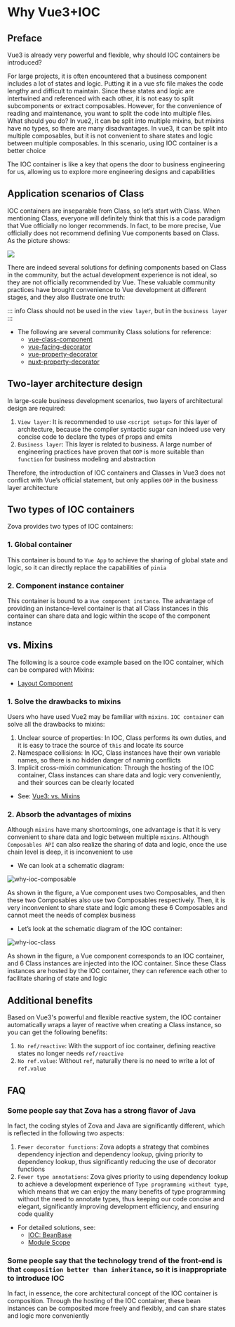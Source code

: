 # Why Vue3+IOC

## Preface

Vue3 is already very powerful and flexible, why should IOC containers be introduced?

For large projects, it is often encountered that a business component includes a lot of states and logic. Putting it in a vue sfc file makes the code lengthy and difficult to maintain. Since these states and logic are intertwined and referenced with each other, it is not easy to split subcomponents or extract composables. However, for the convenience of reading and maintenance, you want to split the code into multiple files. What should you do?
In vue2, it can be split into multiple mixins, but mixins have no types, so there are many disadvantages.
In vue3, it can be split into multiple composables, but it is not convenient to share states and logic between multiple composables.
In this scenario, using IOC container is a better choice

The IOC container is like a key that opens the door to business engineering for us, allowing us to explore more engineering designs and capabilities

## Application scenarios of Class

IOC containers are inseparable from Class, so let’s start with Class. When mentioning Class, everyone will definitely think that this is a code paradigm that Vue officially no longer recommends. In fact, to be more precise, Vue officially does not recommend defining Vue components based on Class. As the picture shows:

![](../../assets/img/vue-class-component-deprecated.png)

There are indeed several solutions for defining components based on Class in the community, but the actual development experience is not ideal, so they are not officially recommended by Vue. These valuable community practices have brought convenience to Vue development at different stages, and they also illustrate one truth:

::: info
Class should not be used in the `view layer`, but in the `business layer`
:::

- The following are several community Class solutions for reference:
  - [vue-class-component](https://github.com/vuejs/vue-class-component)
  - [vue-facing-decorator](https://github.com/facing-dev/vue-facing-decorator)
  - [vue-property-decorator](https://github.com/kaorun343/vue-property-decorator)
  - [nuxt-property-decorator](https://github.com/nuxt-community/nuxt-property-decorator)

## Two-layer architecture design

In large-scale business development scenarios, two layers of architectural design are required:

1. `View layer`: It is recommended to use `<script setup>` for this layer of architecture, because the compiler syntactic sugar can indeed use very concise code to declare the types of props and emits
2. `Business layer`: This layer is related to business. A large number of engineering practices have proven that `OOP` is more suitable than `function` for business modeling and abstraction

Therefore, the introduction of IOC containers and Classes in Vue3 does not conflict with Vue’s official statement, but only applies `OOP` in the business layer architecture

## Two types of IOC containers

Zova provides two types of IOC containers:

### 1. Global container

This container is bound to `Vue App` to achieve the sharing of global state and logic, so it can directly replace the capabilities of `pinia`

### 2. Component instance container

This container is bound to a `Vue component instance`. The advantage of providing an instance-level container is that all Class instances in this container can share data and logic within the scope of the component instance

## vs. Mixins ​

The following is a source code example based on the IOC container, which can be compared with Mixins:

- [Layout Component](https://github.com/cabloy/zova/tree/main/zova-dev/src/suite/a-home/modules/home-layout/src/component/layoutDefault)

### 1. Solve the drawbacks to mixins

Users who have used Vue2 may be familiar with `mixins`. `IOC container` can solve all the drawbacks to mixins:

1. Unclear source of properties: In IOC, Class performs its own duties, and it is easy to trace the source of `this` and locate its source
2. Namespace collisions: In IOC, Class instances have their own variable names, so there is no hidden danger of naming conflicts
3. Implicit cross-mixin communication: Through the hosting of the IOC container, Class instances can share data and logic very conveniently, and their sources can be clearly located

- See: [Vue3: vs. Mixins](https://vuejs.org/guide/reusability/composables.html#vs-mixins)

### 2. Absorb the advantages of mixins

Although `mixins` have many shortcomings, one advantage is that it is very convenient to share data and logic between multiple `mixins`. Although `Composables API` can also realize the sharing of data and logic, once the use chain level is deep, it is inconvenient to use

- We can look at a schematic diagram:

![why-ioc-composable](../../assets/img/why-ioc-composable.svg)

As shown in the figure, a Vue component uses two Composables, and then these two Composables also use two Composables respectively. Then, it is very inconvenient to share state and logic among these 6 Composables and cannot meet the needs of complex business

- Let’s look at the schematic diagram of the IOC container:

![why-ioc-class](../../assets/img/why-ioc-class.svg)

As shown in the figure, a Vue component corresponds to an IOC container, and 6 Class instances are injected into the IOC container. Since these Class instances are hosted by the IOC container, they can reference each other to facilitate sharing of state and logic

## Additional benefits

Based on Vue3's powerful and flexible reactive system, the IOC container automatically wraps a layer of reactive when creating a Class instance, so you can get the following benefits:

1. `No ref/reactive`: With the support of ioc container, defining reactive states no longer needs `ref/reactive`
2. `No ref.value`: Without `ref`, naturally there is no need to write a lot of `ref.value`

## FAQ

### Some people say that Zova has a strong flavor of Java

In fact, the coding styles of Zova and Java are significantly different, which is reflected in the following two aspects:

1. `Fewer decorator functions`: Zova adopts a strategy that combines dependency injection and dependency lookup, giving priority to dependency lookup, thus significantly reducing the use of decorator functions
2. `Fewer type annotations`: Zova gives priority to using dependency lookup to achieve a development experience of `Type programming without type`, which means that we can enjoy the many benefits of type programming without the need to annotate types, thus keeping our code concise and elegant, significantly improving development efficiency, and ensuring code quality

- For detailed solutions, see:
  - [IOC: BeanBase](../essentials/ioc/bean-base.md)
  - [Module Scope](../essentials/scope/introduction.md)

### Some people say that the technology trend of the front-end is that `composition better than inheritance`, so it is inappropriate to introduce IOC

In fact, in essence, the core architectural concept of the IOC container is composition. Through the hosting of the IOC container, these bean instances can be composited more freely and flexibly, and can share states and logic more conveniently
